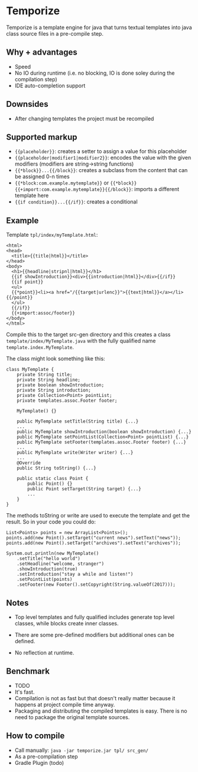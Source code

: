 # Temporize

Temporize is a template engine for java that turns textual templates into java class 
source files in a pre-compile step.

## Why + advantages

* Speed
* No IO during runtime (i.e. no blocking, IO is done soley during the compilation step)
* IDE auto-completion support
 
## Downsides

* After changing templates the project must be recompiled
 
## Supported markup
 
* `{{placeholder}}`: creates a setter to assign a value for this placeholder
* `{{placeholder|modifier1|modifier2}}`: encodes the value with the given modifiers (modifiers are string->string functions)
* `{{*block}}...{{/block}}`: creates a subclass from the content that can be 
 assigned 0-n times 
* `{{*block:com.example.mytemplate}}` or `{{*block}}{{+import:com.example.mytemplate}}{{/block}}`: 
 imports a different template here
* `{{if condition}}...{{/if}}`: creates a conditional

## Example

Template `tpl/index/myTemplate.html`:

    <html>
    <head>
      <title>{{title|html}}</title>
    </head>
    <body>
      <h1>{{headline|stripnl|html}}</h1>
      {{if showIntroduction}}<div>{{introduction|html}}</div>{{/if}}
      {{if point}} 
      <ul>
      {{*point}}<li><a href="/{{target|urlenc}}">{{text|html}}</a></li>{{/point}}
      </ul>
      {{/if}}
      {{+import:assoc/footer}}
    </body>
    </html>
    
Compile this to the target src-gen directory and this creates a 
class `template/index/MyTemplate.java` with the fully qualified name 
`template.index.MyTemplate`.

The class might look something like this:

    class MyTemplate {
        private String title;
        private String headline;
        private boolean showIntroduction;
        private String introduction;
        private Collection<Point> pointList;
        private templates.assoc.Footer footer; 
        
        MyTemplate() {}
        
        public MyTemplate setTitle(String title) {...}
        ...
        public MyTemplate showIntroduction(boolean showIntroduction) {...}
        public MyTemplate setPointList(Collection<Point> pointList) {...}
        public MyTemplate setFooter(templates.assoc.Footer footer) {...}
        ...
        public MyTemplate write(Writer writer) {...}
        ...
        @Override
        public String toString() {...}
        
        public static class Point {
            public Point() {}
            public Point setTarget(String target) {...}
            ...
        }
    }

The methods toString or write are used to execute the template and get the result. So
in your code you could do:

    List<Points> points = new ArrayList<Points>();
    points.add(new Point().setTarget("current news").setText("news"));
    points.add(new Point().setTarget("archives").setText("archives"));

    System.out.println(new MyTemplate()
        .setTitle("hello world")
        .setHeadline("welcome, stranger")
        .showIntroduction(true)
        .setIntroduction("stay a while and listen!")
        .setPointList(points)
        .setFooter(new Footer().setCopyright(String.valueOf(2017)));

## Notes

* Top level templates and fully qualified includes generate top level classes,
 while blocks create inner classes.
 
* There are some pre-defined modifiers but additional ones can be defined.

* No reflection at runtime.

## Benchmark

* TODO
* It's fast.
* Compilation is not as fast but that doesn't really matter because it happens at 
 project compile time anyway.
* Packaging and distributing the compiled templates is easy. There is no need to 
 package the original template sources.

## How to compile

* Call manually: `java -jar temporize.jar tpl/ src_gen/`
* As a pre-compilation step
* Gradle Plugin (todo)